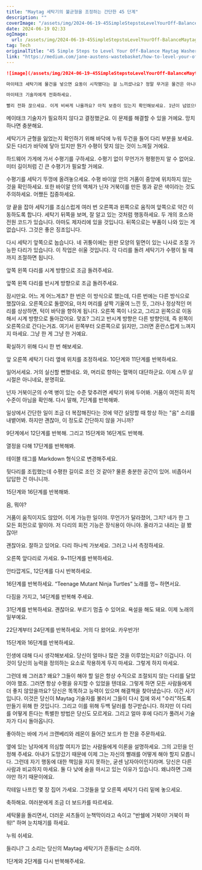 ```yaml
---
title: "Maytag 세탁기의 불균형을 조정하는 간단한 45 단계"
description: ""
coverImage: "/assets/img/2024-06-19-45SimpleStepstoLevelYourOff-BalanceMaytagWasher_0.png"
date: 2024-06-19 02:33
ogImage: 
  url: /assets/img/2024-06-19-45SimpleStepstoLevelYourOff-BalanceMaytagWasher_0.png
tag: Tech
originalTitle: "45 Simple Steps to Level Your Off-Balance Maytag Washer"
link: "https://medium.com/jane-austens-wastebasket/how-to-level-your-off-balance-maytag-washer-in-45-simple-steps-4591914dc247"
---
```



```markdown
![image](/assets/img/2024-06-19-45SimpleStepstoLevelYourOff-BalanceMaytagWasher_0.png)

마이테크 세탁기에 물건을 넣으면 요동이 시작됐다는 걸 느끼셨나요? 정말 무거운 물건은 아니에요. 세탁이 두 주 정도 쌓인 가정 3인분의 중소한 세탁물인데 시트와 이불도 포함돼 있어요.

마이테크 기술자에게 전화하세요.

빨리 전화 끊으세요. 이게 비싸게 나올까요? 아직 보증이 있는지 확인해보세요. 1년이 넘었으니 아마 없을 거예요.
```

<div class="content-ad"></div>

메이태크 기술자가 필요하지 않다고 결정했군요. 이 문제를 해결할 수 있을 거에요. 망치하나면 충분해요.

세탁기가 균형을 잃었는지 확인하기 위해 바닥에 누워 두건을 들어 다리 부분을 보세요. 모든 다리가 바닥에 닿아 있지만 뭔가 수평이 맞지 않는 것이 느껴질 거에요.

하드웨어 가게에 가서 수평기를 구하세요. 수평기 없이 무언가가 평평한지 알 수 없어요. 미터 길이처럼 긴 큰 수평기가 필요할 거에요.

수평기를 세탁기 뚜껑에 올려놓으세요. 수평 바이알 안의 거품이 중앙에 위치하지 않는 것을 확인하세요. 또한 바이알 안의 액체가 닌자 거북이를 만든 똥과 같은 색이라는 것도 주의하세요. 어쨌든 집중하세요.

<div class="content-ad"></div>

양 끝을 잡아 세탁기를 조심스럽게 여러 번 오른쪽과 왼쪽으로 움직여 앞쪽으로 약간 이동하도록 합니다. 세탁기 뒤쪽을 보며, 잘 알고 있는 것처럼 행동하세요. 두 개의 호스와 전원 코드가 있습니다. 아마도 제자리에 있을 것입니다. 뒤쪽으로는 부품이 나와 있는 게 없습니다. 그것은 좋은 징조입니다.

다시 세탁기 앞쪽으로 눕습니다. 네 귀퉁이에는 원판 모양의 밑면이 있는 나사로 조절 가능한 다리가 있습니다. 이 작업은 쉬울 것입니다. 각 다리를 돌려 세탁기가 수평이 될 때까지 조절하면 됩니다.

앞쪽 왼쪽 다리를 시계 방향으로 조금 돌려주세요.

앞쪽 왼쪽 다리를 반시계 방향으로 조금 돌려주세요.

<div class="content-ad"></div>

잠시만요. 어느 게 어느게죠? 한 번은 이 방식으로 했는데, 다른 번에는 다른 방식으로 했잖아요. 오른쪽으로 돌렸어요, 마치 머리를 살짝 기울여 느낀 듯, 그러나 정상적인 머리를 상상하면, 턱이 바닥을 향하게 됩니다. 오른쪽 쪽이 나오고, 그리고 왼쪽으로 이동해서 시계 방향으로 돌아갔어요. 맞죠? 그리고 반시계 방향은 다른 방향인데, 즉 왼쪽이 오른쪽으로 간다는거죠. 여기서 왼쪽부터 오른쪽으로 읽지만, 그러면 혼란스럽게 느껴지지 마세요. 그냥 한 게 그냥 한 거예요.

확실하기 위해 다시 한 번 해보세요.

앞 오른쪽 세탁기 다리 옆에 위치를 조정하세요. 10단계와 11단계를 반복하세요.

일어서세요. 거의 실신할 뻔했네요. 와, 머리로 향하는 혈액이 대단하군요. 이제 스무 살 시절은 아니네요, 분명히요.

<div class="content-ad"></div>

넌자 거북이군의 수액 병이 있는 수준 맞추려면 세탁기 위에 두어봐. 거품이 여전히 최적 수준이 아님을 확인해. 다시 말해, 7단계를 반복해봐.

일상에서 간단한 일이 조금 더 복잡해진다는 것에 약간 실망할 때 항상 하는 "음" 소리를 내뱉어봐. 하지만 괜찮아, 이 정도로 간단하지 않을 거니까?

9단계에서 12단계를 반복해. 그리고 15단계와 16단계도 반복해.

열정을 다해 17단계를 반복해봐.

<div class="content-ad"></div>

테이블 태그를 Markdown 형식으로 변경해주세요.

<div class="content-ad"></div>

뒷다리를 조립했는데 수평한 길이로 조인 것 같아? 물론 충분한 공간이 있어. 비좁아서 답답한 건 아니니까.

15단계와 16단계를 반복해봐.

음, 뭐야?

거품이 움직이지도 않았어. 이게 가능한 일이야. 무언가가 달라졌어, 그치? 네가 한 그 모든 회전으로 말이야. 저 다리의 회전 기능은 장식용이 아니야. 올라가고 내리는 걸 봤잖아!

<div class="content-ad"></div>

괜찮아요. 잘하고 있어요. 다리 하나씩 가보세요. 그러고 나서 측정하세요.

오른쪽 앞다리로 가세요. 9~11단계를 반복하세요.

안타깝게도, 12단계를 다시 반복하세요.

16단계를 반복하세요. “Teenage Mutant Ninja Turtles” 노래를 멍~ 하면서요.

<div class="content-ad"></div>

다짐을 가지고, 14단계를 반복해 주세요.

31단계를 반복하세요. 괜찮아요. 부르기 멈출 수 있어요. 욕설을 해도 돼요. 이제 노래의 일부예요.

22단계부터 24단계를 반복하세요. 거의 다 왔어요. 카우반가!

15단계와 16단계를 반복하세요.

<div class="content-ad"></div>

인생에 대해 다시 생각해보세요. 당신이 얼마나 많은 것을 이루었는지요? 이겁니다. 이것이 당신의 능력을 정의하는 요소로 작용하게 두지 마세요. 그렇게 하지 마세요.

그런데 왜 그러죠? 왜요? 그들이 해야 할 일은 항상 수직으로 조절되지 않는 다리를 달았어야 했죠. 그러면 항상 수평을 유지할 수 있었을 텐데요. 그렇게 하면 모든 사람들에게 더 좋지 않았을까요? 당신은 똑똑하고 능력이 있으며 해결책을 찾아냈습니다. 이건 사기입니다. 이것은 당신이 Maytag 기술자를 불러서 그들이 다시 집에 와서 "수리"하도록 만들기 위해 한 것입니다. 그리고 이를 위해 두백 달러를 청구받습니다. 하지만 이 다리를 어떻게 튼다는 특별한 방법은 당신도 모르게요. 그리고 얼마 후에 다리가 풀려서 기술자가 다시 돌아옵니다.

좋아하는 바에 가서 크랜베리와 레몬이 들어간 보드카 한 잔을 주문하세요.

옆에 있는 남자에게 의심할 여지가 없는 사람들에게 이론을 설명하세요. 그의 고민을 인정해 주세요. 아내가 도망갔기 때문에 이제 그는 자신의 빨래를 어떻게 해야 할지 모릅니다. 그런데 자기 행동에 대한 책임을 지지 못하는, 굳센 남자아이인지라며. 당신은 다른 사람과 비교하지 마세요. 둘 다 낮에 술을 마시고 있는 이유가 있습니다. 왜냐하면 그래야만 하기 때문이에요.

<div class="content-ad"></div>

칵테일 나프킨 몇 장 집어 가세요. 그것들을 앞 오른쪽 세탁기 다리 밑에 놓으세요.

축하해요. 여러분에게 조금 더 보드카를 따르세요.

세탁물을 돌리면서, 더러운 셔츠들이 눈책막이라고 속이고 "반쉘에 거북이! 거북이 파워!" 하며 눈치채기를 하세요.

누워 쉬세요.

<div class="content-ad"></div>

들리니? 그 소리는 당신의 Maytag 세탁기가 흔들리는 소리야.

1단계와 2단계를 다시 반복해주세요.